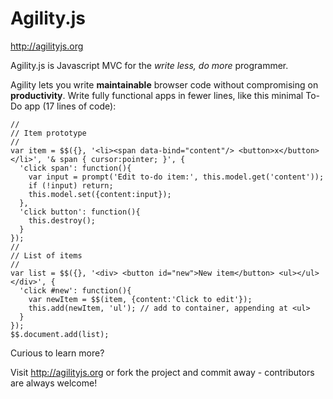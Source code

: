 # Agility.js
http://agilityjs.org

Agility.js is Javascript MVC for the *write less, do more* programmer.

Agility lets you write **maintainable** browser code without compromising on **productivity**. Write fully functional apps in fewer lines, like this minimal To-Do app (17 lines of code):

    //
    // Item prototype
    //
    var item = $$({}, '<li><span data-bind="content"/> <button>x</button></li>', '& span { cursor:pointer; }', {
      'click span': function(){
        var input = prompt('Edit to-do item:', this.model.get('content'));
        if (!input) return;
        this.model.set({content:input});
      },
      'click button': function(){
        this.destroy();
      }
    });
    //
    // List of items
    //
    var list = $$({}, '<div> <button id="new">New item</button> <ul></ul> </div>', {
      'click #new': function(){
        var newItem = $$(item, {content:'Click to edit'});
        this.add(newItem, 'ul'); // add to container, appending at <ul>
      }
    });
    $$.document.add(list);

Curious to learn more? 

Visit http://agilityjs.org or fork the project and commit away - contributors are always welcome!

